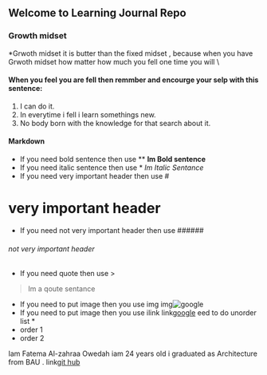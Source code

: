 ## Welcome to Learning Journal Repo
### Growth midset
*Grwoth midset it is butter than the fixed midset , because when you have Grwoth midset how matter how much you fell one time you will \
#### When you feel you are fell then remmber and encourge your selp with this sentence:
1. I can do it.
2. In everytime i fell i learn somethings new.
3. No body born with the knowledge for that search about it.


#### Markdown
* If you need bold sentence then use **
**Im Bold sentence**
* If you need italic sentence then use *
*Im Italic Sentance*
* If you need very important header then use #
# very important header
* If you need not very important header then use ######
###### not very important header
* If you need quote then use > 
> Im a qoute sentance
* If you need to put image then you use img![]()
img![google](https://upload.wikimedia.org/wikipedia/commons/thumb/a/a5/Google_Chrome_icon_%28September_2014%29.svg/768px-Google_Chrome_icon_%28September_2014%29.svg.png)
* If you need to put image then you use ilink[]()
link[google](https://www.google.com/)
eed to do unorder list *
* order 1
* order 2


Iam Fatema Al-zahraa Owedah iam 24 years old  i graduated as Architecture from BAU .
link[git hub](https://github.com/fatemaowedah)

